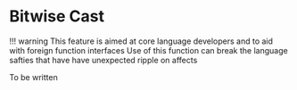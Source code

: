 # Bitwise Cast

!!! warning
	This feature is aimed at core language developers and to aid with foreign function interfaces
	Use of this function can break the language safties that have have unexpected ripple on affects

To be written
